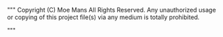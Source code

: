 
"""
Copyright (C) Moe Mans All Rights Reserved. 
Any unauthorized usage or copying of this project file(s) via any medium is totally prohibited.

"""
